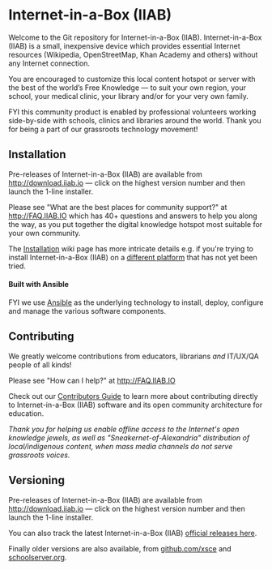 # Internet-in-a-Box (IIAB)

Welcome to the Git repository for Internet-in-a-Box (IIAB).  Internet-in-a-Box (IIAB) is a small, inexpensive device which provides essential Internet resources (Wikipedia, OpenStreetMap, Khan Academy and others) without any Internet connection.

You are encouraged to customize this local content hotspot or server with the best of the world’s Free Knowledge — to suit your own region, your school, your medical clinic, your library and/or for your very own family.

FYI this community product is enabled by professional volunteers working side-by-side with schools, clinics and libraries around the world.  Thank you for being a part of our grassroots technology movement!

## Installation

Pre-releases of Internet-in-a-Box (IIAB) are available from http://download.iiab.io — click on the highest version number and then launch the 1-line installer.

Please see "What are the best places for community support?" at http://FAQ.IIAB.IO which has 40+ questions and answers to help you along the way, as you put together the digital knowledge hotspot most suitable for your own community.

The [Installation](https://github.com/iiab/iiab/wiki/IIAB-Installation) wiki page has more intricate details e.g. if you're trying to install Internet-in-a-Box (IIAB) on a [different platform](https://github.com/iiab/iiab/wiki/IIAB-Platforms) that has not yet been tried.

#### Built with Ansible

FYI we use [Ansible](https://www.ansible.com) as the underlying technology to install, deploy, configure and manage the various software components.

## Contributing

We greatly welcome contributions from educators, librarians *and* IT/UX/QA people of all kinds!

Please see "How can I help?" at http://FAQ.IIAB.IO

Check out our [Contributors Guide](https://github.com/iiab/iiab/wiki/IIAB-Contributors-Guide) to learn more about contributing directly to Internet-in-a-Box (IIAB) software and its open community architecture for education.

*Thank you for helping us enable offline access to the Internet's open knowledge jewels, as well as "Sneakernet-of-Alexandria" distribution of local/indigenous content, when mass media channels do not serve grassroots voices.*

## Versioning

Pre-releases of Internet-in-a-Box (IIAB) are available from http://download.iiab.io — click on the highest version number and then launch the 1-line installer.

You can also track the latest Internet-in-a-Box (IIAB) [official releases here](https://github.com/iiab/iiab/releases).

Finally older versions are also available, from [github.com/xsce](http://github.com/xsce) and [schoolserver.org](http://schoolserver.org).
